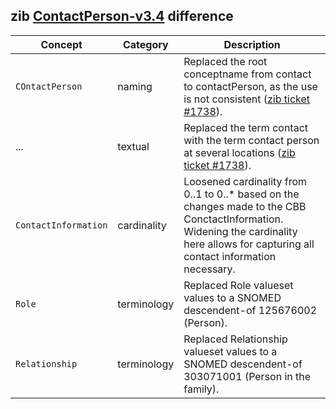 ## zib [ContactPerson-v3.4](https://zibs.nl/wiki/ContactPerson-v3.4(2020EN)) difference

| Concept         | Category          | Description                             | 
|-----------------|-------------------|-----------------------------------------|
| `COntactPerson` | naming | Replaced the root conceptname from contact to contactPerson, as the use is not consistent ([zib ticket #1738](https://bits.nictiz.nl/browse/ZIB-1738)). |
| ... | textual | Replaced the term contact with the term contact person at several locations ([zib ticket #1738](https://bits.nictiz.nl/browse/ZIB-1738)).  |
| `ContactInformation` | cardinality | Loosened cardinality from 0..1 to 0..* based on the changes made to the CBB ConctactInformation. Widening the cardinality here allows for capturing all contact information necessary.| 
|`Role` | terminology | Replaced Role valueset values to a SNOMED descendent-of 125676002 (Person). |
|`Relationship` | terminology | Replaced Relationship valueset values to a SNOMED descendent-of 303071001 (Person in the family). |